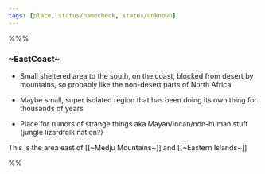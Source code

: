 ```yaml
---
tags: [place, status/namecheck, status/unknown]
---
```


%%%
### ~EastCoast~

- Small sheltered area to the south, on the coast, blocked from desert by mountains, so probably like the non-desert parts of North Africa
    
- Maybe small, super isolated region that has been doing its own thing for thousands of years
    
- Place for rumors of strange things aka Mayan/Incan/non-human stuff (jungle lizardfolk nation?)

This is the area east of [[~Medju Mountains~]] and [[~Eastern Islands~]] 

%%
